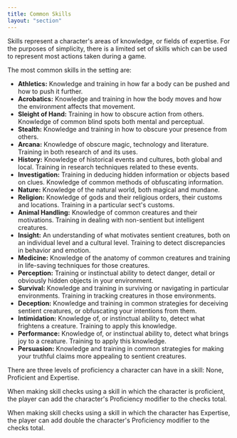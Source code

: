 ```yaml
---
title: Common Skills
layout: "section"
---
```


Skills represent a character's areas of knowledge, or fields of expertise. For the purposes of simplicity, there is a limited set of skills which can be used to represent most actions taken during a game.

The most common skills in the setting are:
- **Athletics:** Knowledge and training in how far a body can be pushed and how to push it further.
- **Acrobatics:** Knowledge and training in how the body moves and how the environment affects that movement.
- **Sleight of Hand:** Training in how to obscure action from others. Knowledge of common blind spots both mental and perceptual.
- **Stealth:** Knowledge and training in how to obscure your presence from others.
- **Arcana:** Knowledge of obscure magic, technology and literature. Training in both research of and its uses.
- **History:** Knowledge of historical events and cultures, both global and local. Training in research techniques related to these events.
- **Investigation:** Training in deducing hidden information or objects based on clues. Knowledge of common methods of obfuscating information.
- **Nature:** Knowledge of the natural world, both magical and mundane. 
- **Religion:** Knowledge of gods and their religious orders, their customs and locations. Training in a particular sect's customs.
- **Animal Handling:** Knowledge of common creatures and their motivations. Training in dealing with non-sentient but intelligent creatures.  
- **Insight:** An understanding of what motivates sentient creatures, both on an individual level and a cultural level. Training to detect discrepancies in behavior and emotion. 
- **Medicine:** Knowledge of the anatomy of common creatures and training in life-saving techniques for those creatures. 
- **Perception:** Training or instinctual ability to detect danger, detail or obviously hidden objects in your environment.
- **Survival:** Knowledge and training in surviving or navigating in particular environments. Training in tracking creatures in those environments. 
- **Deception:** Knowledge and training in common strategies for deceiving sentient creatures, or obfuscating your intentions from them.
- **Intimidation:** Knowledge of, or instinctual ability to, detect what frightens a creature. Training to apply this knowledge.
- **Performance:** Knowledge of, or instinctual ability to, detect what brings joy to a creature. Training to apply this knowledge.
- **Persuasion:** Knowledge and training in common strategies for making your truthful claims more appealing to sentient creatures.

There are three levels of proficiency a character can have in a skill: None, Proficient and Expertise.

When making skill checks using a skill in which the character is proficient, the player can add the character's Proficiency modifier to the checks total.

When making skill checks using a skill in which the character has Expertise, the player can add double the character's Proficiency modifier to the checks total.
